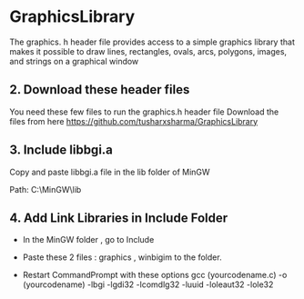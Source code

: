 # GraphicsLibrary
The graphics. h header file provides access to a simple graphics library that makes it possible to draw lines, rectangles, ovals, arcs, polygons, images, and strings on a graphical window
## 2. Download these header files
You need these few files to run the graphics.h header file
Download the files from here https://github.com/tusharxsharma/GraphicsLibrary
## 3. Include libbgi.a
Copy and paste libbgi.a file in the lib folder of MinGW

Path: C:\MinGW\lib
## 4. Add Link Libraries in Include Folder
   * In the MinGW folder , go to Include

   * Paste these 2 files : graphics , winbigim to the folder.
 

   * Restart CommandPrompt with these options 
      gcc (yourcodename.c) -o (yourcodename) -lbgi -lgdi32 -lcomdlg32 -luuid -loleaut32 -lole32
 

